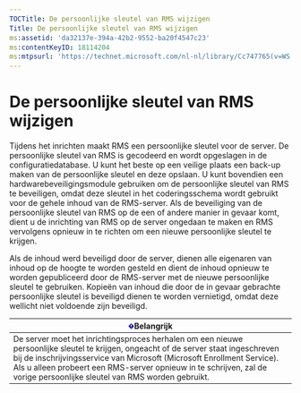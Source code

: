 ```yaml
---
TOCTitle: De persoonlijke sleutel van RMS wijzigen
Title: De persoonlijke sleutel van RMS wijzigen
ms:assetid: 'da32137e-394a-42b2-9552-ba20f4547c23'
ms:contentKeyID: 18114204
ms:mtpsurl: 'https://technet.microsoft.com/nl-nl/library/Cc747765(v=WS.10)'
---
```


De persoonlijke sleutel van RMS wijzigen
========================================

Tijdens het inrichten maakt RMS een persoonlijke sleutel voor de server. De persoonlijke sleutel van RMS is gecodeerd en wordt opgeslagen in de configuratiedatabase. U kunt het beste op een veilige plaats een back-up maken van de persoonlijke sleutel en deze opslaan. U kunt bovendien een hardwarebeveiligingsmodule gebruiken om de persoonlijke sleutel van RMS te beveiligen, omdat deze sleutel in het coderingsschema wordt gebruikt voor de gehele inhoud van de RMS-server. Als de beveiliging van de persoonlijke sleutel van RMS op de een of andere manier in gevaar komt, dient u de inrichting van RMS op de server ongedaan te maken en RMS vervolgens opnieuw in te richten om een nieuwe persoonlijke sleutel te krijgen.

Als de inhoud werd beveiligd door de server, dienen alle eigenaren van inhoud op de hoogte te worden gesteld en dient de inhoud opnieuw te worden gepubliceerd door de RMS-server met de nieuwe persoonlijke sleutel te gebruiken. Kopieën van inhoud die door de in gevaar gebrachte persoonlijke sleutel is beveiligd dienen te worden vernietigd, omdat deze wellicht niet voldoende zijn beveiligd.

| ![](/security-updates/images/Cc747765.Important(WS.10).gif)Belangrijk                                                                                                                                                                                                                                                          |
|-------------------------------------------------------------------------------------------------------------------------------------------------------------------------------------------------------------------------------------------------------------------------------------------------------------------------------------------|
| De server moet het inrichtingsproces herhalen om een nieuwe persoonlijke sleutel te krijgen, ongeacht of de server staat ingeschreven bij de inschrijvingsservice van Microsoft (Microsoft Enrollment Service). Als u alleen probeert een RMS-server opnieuw in te schrijven, zal de vorige persoonlijke sleutel van RMS worden gebruikt. |

